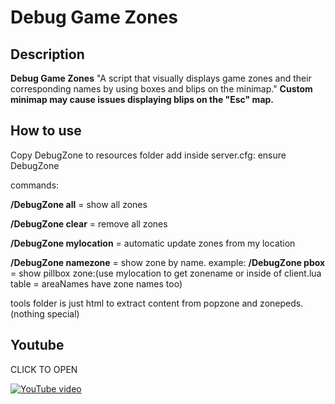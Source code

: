 # Debug Game Zones

## Description

**Debug Game Zones** "A script that visually displays game zones and their corresponding names by using boxes and blips on the minimap."
**Custom minimap may cause issues displaying blips on the "Esc" map.**

## How to use

Copy DebugZone to resources folder 
add inside server.cfg: ensure DebugZone

commands:

**/DebugZone all** = show all zones

**/DebugZone clear** = remove all zones

**/DebugZone mylocation** = automatic update zones from my location

**/DebugZone namezone** = show zone by name.  example: **/DebugZone pbox** = show pillbox zone:(use mylocation to get zonename or inside of client.lua table = areaNames have zone names too)

tools folder is just html to extract content from popzone and zonepeds. (nothing special)

## Youtube

 CLICK TO OPEN

[![YouTube video](https://img.youtube.com/vi/G3F0kD9_gCs/0.jpg)](https://youtu.be/G3F0kD9_gCs)
